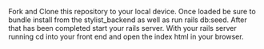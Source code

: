 Fork and Clone this repository to your local device. Once loaded be sure to bundle install from the stylist_backend as well as run rails db:seed. After that has been completed start your rails server. With your rails server running cd into your front end and open the index html in your browser. 
